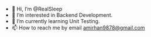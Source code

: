 - 👋 Hi, I’m @RealSleep
- 👀 I’m interested in Backend Development.
- 🌱 I’m currently learning Unit Testing.
- 📫 How to reach me by email amirhan9878@gmail.com
